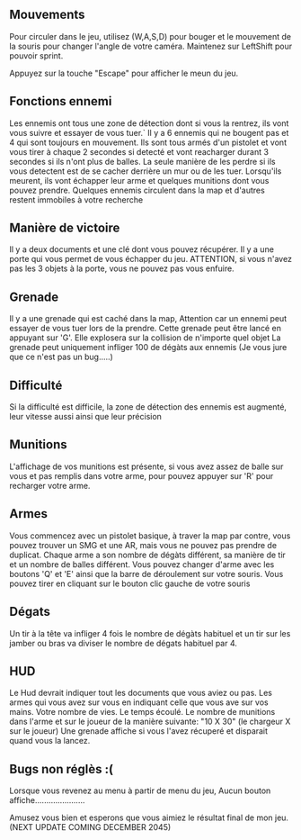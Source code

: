 ## Mouvements
Pour circuler dans le jeu, utilisez (W,A,S,D) pour bouger et le mouvement de la souris pour changer l'angle de votre caméra.
Maintenez sur LeftShift pour pouvoir sprint.

Appuyez sur la touche "Escape" pour afficher le meun du jeu.

## Fonctions ennemi
Les ennemis ont tous une zone de détection dont si vous la rentrez, ils vont vous suivre et essayer de vous tuer.`
Il y a 6 ennemis qui ne bougent pas et 4 qui sont toujours en mouvement.
Ils sont tous armés d'un pistolet et vont vous tirer à chaque 2 secondes si detecté et vont reacharger durant 3 secondes si ils n'ont plus de balles.
La seule manière de les perdre si ils vous detectent est de se cacher derrière un mur ou de les tuer.
Lorsqu'ils meurent, ils vont échapper leur arme et quelques munitions dont vous pouvez prendre.
Quelques ennemis circulent dans la map et d'autres restent immobiles à votre recherche

## Manière de victoire
Il y a deux documents et une clé dont vous pouvez récupérer.
Il y a une porte qui vous permet de vous échapper du jeu.
ATTENTION, si vous n'avez pas les 3 objets à la porte, vous ne pouvez pas vous enfuire.

## Grenade
Il y a une grenade qui est caché dans la map, Attention car un ennemi peut essayer de vous tuer lors de la prendre.
Cette grenade peut être lancé en appuyant sur 'G'.
Elle explosera sur la collision de n'importe quel objet
La grenade peut uniquement infliger 100 de dégàts aux ennemis (Je vous jure que ce n'est pas un bug.....)

## Difficulté
Si la difficulté est difficile, la zone de détection des ennemis est augmenté, leur vitesse aussi ainsi que leur précision

## Munitions
L'affichage de vos munitions est présente, si vous avez assez de balle sur vous et pas remplis dans votre arme, pour pouvez appuyer sur 'R' pour recharger votre arme.

## Armes
Vous commencez avec un pistolet basique, à traver la map par contre, vous pouvez trouver un SMG et une AR, mais vous ne pouvez pas prendre de duplicat.
Chaque arme a son nombre de dégàts différent, sa manière de tir et un nombre de balles différent.
Vous pouvez changer d'arme avec les boutons 'Q' et 'E' ainsi que la barre de déroulement sur votre souris.
Vous pouvez tirer en cliquant sur le bouton clic gauche de votre souris

## Dégats
Un tir à la tête va infliger 4 fois le nombre de dégàts habituel et un tir sur les jamber ou bras va diviser le nombre de dégats habituel par 4.

## HUD
Le Hud devrait indiquer tout les documents que vous aviez ou pas.
Les armes qui vous avez sur vous en indiquant celle que vous ave sur vos mains.
Votre nombre de vies.
Le temps écoulé.
Le nombre de munitions dans l'arme et sur le joueur de la manière suivante: "10 X 30" (le chargeur X sur le joueur)
Une grenade affiche si vous l'avez récuperé et disparait quand vous la lancez.

## Bugs non réglès :(
Lorsque vous revenez au menu à partir de menu du jeu, Aucun bouton affiche......................

Amusez vous bien et esperons que vous aimiez le résultat final de mon jeu. (NEXT UPDATE COMING DECEMBER 2045)